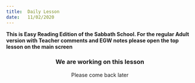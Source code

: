 ```yaml
---
title:  Daily Lesson
date:   11/02/2020
---
```


**This is Easy Reading Edition of the Sabbath School. For the regular Adult version with Teacher comments and EGW notes please open the top lesson on the main screen** 
### <center>We are working on this lesson</center>
<center>Please come back later</center>